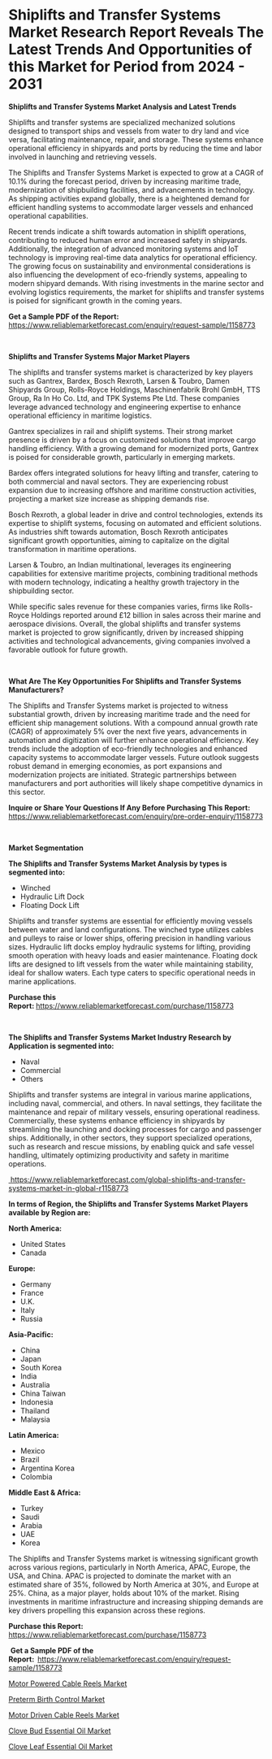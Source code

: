 <p><h1>Shiplifts and Transfer Systems Market Research Report Reveals The Latest Trends And Opportunities of this Market for Period from 2024 - 2031</h1></p><p><strong>Shiplifts and Transfer Systems Market Analysis and Latest Trends</strong></p>
<p><p>Shiplifts and transfer systems are specialized mechanized solutions designed to transport ships and vessels from water to dry land and vice versa, facilitating maintenance, repair, and storage. These systems enhance operational efficiency in shipyards and ports by reducing the time and labor involved in launching and retrieving vessels. </p><p>The Shiplifts and Transfer Systems Market is expected to grow at a CAGR of 10.1% during the forecast period, driven by increasing maritime trade, modernization of shipbuilding facilities, and advancements in technology. As shipping activities expand globally, there is a heightened demand for efficient handling systems to accommodate larger vessels and enhanced operational capabilities.</p><p>Recent trends indicate a shift towards automation in shiplift operations, contributing to reduced human error and increased safety in shipyards. Additionally, the integration of advanced monitoring systems and IoT technology is improving real-time data analytics for operational efficiency. The growing focus on sustainability and environmental considerations is also influencing the development of eco-friendly systems, appealing to modern shipyard demands. With rising investments in the marine sector and evolving logistics requirements, the market for shiplifts and transfer systems is poised for significant growth in the coming years.</p></p>
<p><strong>Get a Sample PDF of the Report:&nbsp;</strong> <a href="https://www.reliablemarketforecast.com/enquiry/request-sample/1158773?utm_campaign=1842&utm_medium=2&utm_source=Github&utm_content=ia&utm_term=26122024&utm_id=shiplifts-and-transfer-systems">https://www.reliablemarketforecast.com/enquiry/request-sample/1158773</a></p>
<p>&nbsp;</p>
<p><strong>Shiplifts and Transfer Systems Major Market Players</strong></p>
<p><p>The shiplifts and transfer systems market is characterized by key players such as Gantrex, Bardex, Bosch Rexroth, Larsen & Toubro, Damen Shipyards Group, Rolls-Royce Holdings, Maschinenfabrik Brohl GmbH, TTS Group, Ra In Ho Co. Ltd, and TPK Systems Pte Ltd. These companies leverage advanced technology and engineering expertise to enhance operational efficiency in maritime logistics.</p><p>Gantrex specializes in rail and shiplift systems. Their strong market presence is driven by a focus on customized solutions that improve cargo handling efficiency. With a growing demand for modernized ports, Gantrex is poised for considerable growth, particularly in emerging markets.</p><p>Bardex offers integrated solutions for heavy lifting and transfer, catering to both commercial and naval sectors. They are experiencing robust expansion due to increasing offshore and maritime construction activities, projecting a market size increase as shipping demands rise.</p><p>Bosch Rexroth, a global leader in drive and control technologies, extends its expertise to shiplift systems, focusing on automated and efficient solutions. As industries shift towards automation, Bosch Rexroth anticipates significant growth opportunities, aiming to capitalize on the digital transformation in maritime operations.</p><p>Larsen & Toubro, an Indian multinational, leverages its engineering capabilities for extensive maritime projects, combining traditional methods with modern technology, indicating a healthy growth trajectory in the shipbuilding sector.</p><p>While specific sales revenue for these companies varies, firms like Rolls-Royce Holdings reported around £12 billion in sales across their marine and aerospace divisions. Overall, the global shiplifts and transfer systems market is projected to grow significantly, driven by increased shipping activities and technological advancements, giving companies involved a favorable outlook for future growth.</p></p>
<p>&nbsp;</p>
<p><strong>What Are The Key Opportunities For Shiplifts and Transfer Systems Manufacturers?</strong></p>
<p><p>The Shiplifts and Transfer Systems market is projected to witness substantial growth, driven by increasing maritime trade and the need for efficient ship management solutions. With a compound annual growth rate (CAGR) of approximately 5% over the next five years, advancements in automation and digitization will further enhance operational efficiency. Key trends include the adoption of eco-friendly technologies and enhanced capacity systems to accommodate larger vessels. Future outlook suggests robust demand in emerging economies, as port expansions and modernization projects are initiated. Strategic partnerships between manufacturers and port authorities will likely shape competitive dynamics in this sector.</p></p>
<p><strong>Inquire or Share Your Questions If Any Before Purchasing This Report:</strong> <a href="https://www.reliablemarketforecast.com/enquiry/pre-order-enquiry/1158773?utm_campaign=1842&utm_medium=2&utm_source=Github&utm_content=ia&utm_term=26122024&utm_id=shiplifts-and-transfer-systems">https://www.reliablemarketforecast.com/enquiry/pre-order-enquiry/1158773</a></p>
<p>&nbsp;</p>
<p><strong>Market Segmentation</strong></p>
<p><strong>The Shiplifts and Transfer Systems Market Analysis by types is segmented into:</strong></p>
<p><ul><li>Winched</li><li>Hydraulic Lift Dock</li><li>Floating Dock Lift</li></ul></p>
<p><p>Shiplifts and transfer systems are essential for efficiently moving vessels between water and land configurations. The winched type utilizes cables and pulleys to raise or lower ships, offering precision in handling various sizes. Hydraulic lift docks employ hydraulic systems for lifting, providing smooth operation with heavy loads and easier maintenance. Floating dock lifts are designed to lift vessels from the water while maintaining stability, ideal for shallow waters. Each type caters to specific operational needs in marine applications.</p></p>
<p><strong>Purchase this Report:&nbsp;</strong><a href="https://www.reliablemarketforecast.com/purchase/1158773?utm_campaign=1842&utm_medium=2&utm_source=Github&utm_content=ia&utm_term=26122024&utm_id=shiplifts-and-transfer-systems">https://www.reliablemarketforecast.com/purchase/1158773</a></p>
<p>&nbsp;</p>
<p><strong>The Shiplifts and Transfer Systems Market Industry Research by Application is segmented into:</strong></p>
<p><ul><li>Naval</li><li>Commercial</li><li>Others</li></ul></p>
<p><p>Shiplifts and transfer systems are integral in various marine applications, including naval, commercial, and others. In naval settings, they facilitate the maintenance and repair of military vessels, ensuring operational readiness. Commercially, these systems enhance efficiency in shipyards by streamlining the launching and docking processes for cargo and passenger ships. Additionally, in other sectors, they support specialized operations, such as research and rescue missions, by enabling quick and safe vessel handling, ultimately optimizing productivity and safety in maritime operations.</p></p>
<p><a href="https://www.reliablemarketforecast.com/global-shiplifts-and-transfer-systems-market-in-global-r1158773?utm_campaign=1842&utm_medium=2&utm_source=Github&utm_content=ia&utm_term=26122024&utm_id=shiplifts-and-transfer-systems">&nbsp;https://www.reliablemarketforecast.com/global-shiplifts-and-transfer-systems-market-in-global-r1158773</a></p>
<p><strong>In terms of Region, the Shiplifts and Transfer Systems Market Players available by Region are:</strong></p>
<p>
    <p> <strong> North America: </strong>
        <ul>
            <li>United States</li>
            <li>Canada</li>
        </ul>
        </p> 
    <p> <strong> Europe: </strong>
        <ul>
            <li>Germany</li>
            <li>France</li>
            <li>U.K.</li>
            <li>Italy</li>
            <li>Russia</li>
        </ul>
        </p> 
    <p> <strong> Asia-Pacific: </strong>
        <ul>
            <li>China</li>
            <li>Japan</li>
            <li>South Korea</li>
            <li>India</li>
            <li>Australia</li>
            <li>China Taiwan</li>
            <li>Indonesia</li>
            <li>Thailand</li>
            <li>Malaysia</li>
        </ul>
        </p> 
    <p> <strong> Latin America: </strong>
        <ul>
            <li>Mexico</li>
            <li>Brazil</li>
            <li>Argentina Korea</li>
            <li>Colombia</li>
        </ul>
        </p> 
    <p> <strong> Middle East & Africa: </strong>
        <ul>
            <li>Turkey</li>
            <li>Saudi</li>
            <li>Arabia</li>
            <li>UAE</li>
            <li>Korea</li>
        </ul>
    </p>
    </p>
<p><p>The Shiplifts and Transfer Systems market is witnessing significant growth across various regions, particularly in North America, APAC, Europe, the USA, and China. APAC is projected to dominate the market with an estimated share of 35%, followed by North America at 30%, and Europe at 25%. China, as a major player, holds about 10% of the market. Rising investments in maritime infrastructure and increasing shipping demands are key drivers propelling this expansion across these regions.</p></p>
<p><strong>Purchase this Report: </strong><a href="https://www.reliablemarketforecast.com/purchase/1158773?utm_campaign=1842&utm_medium=2&utm_source=Github&utm_content=ia&utm_term=26122024&utm_id=shiplifts-and-transfer-systems">https://www.reliablemarketforecast.com/purchase/1158773</a></p>
<p>&nbsp;<strong>Get a Sample PDF of the Report:&nbsp;&nbsp;</strong><a href="https://www.reliablemarketforecast.com/enquiry/request-sample/1158773?utm_campaign=1842&utm_medium=2&utm_source=Github&utm_content=ia&utm_term=26122024&utm_id=shiplifts-and-transfer-systems">https://www.reliablemarketforecast.com/enquiry/request-sample/1158773</a></p>
<p><strong></strong></p>
<p><p><a href="https://www.linkedin.com/pulse/trustworthy-market-insights-motor-powered-cable-reels-size-jl7xf?utm_campaign=1842&utm_medium=2&utm_source=Github&utm_content=ia&utm_term=26122024&utm_id=shiplifts-and-transfer-systems">Motor Powered Cable Reels Market</a></p><p><a href="https://github.com/gulaimolin/Market-Research-Report-List-6/blob/main/preterm-birth-control-market.md?utm_campaign=1842&utm_medium=2&utm_source=Github&utm_content=ia&utm_term=26122024&utm_id=shiplifts-and-transfer-systems">Preterm Birth Control Market</a></p><p><a href="https://www.linkedin.com/pulse/strategic-insights-global-motor-driven-cable-reels-market-g8anf?utm_campaign=1842&utm_medium=2&utm_source=Github&utm_content=ia&utm_term=26122024&utm_id=shiplifts-and-transfer-systems">Motor Driven Cable Reels Market</a></p><p><a href="https://www.linkedin.com/pulse/detailed-examination-clove-bud-essential-oil-market-size-m2vtf?utm_campaign=1842&utm_medium=2&utm_source=Github&utm_content=ia&utm_term=26122024&utm_id=shiplifts-and-transfer-systems">Clove Bud Essential Oil Market</a></p><p><a href="https://www.linkedin.com/pulse/a-mkt-nova-vc8zf?utm_campaign=1842&utm_medium=2&utm_source=Github&utm_content=ia&utm_term=26122024&utm_id=shiplifts-and-transfer-systems">Clove Leaf Essential Oil Market</a></p></p>